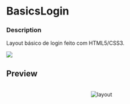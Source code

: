 # BasicsLogin
### Description
Layout básico de login feito com HTML5/CSS3.

<p align="left">
<img src="http://img.shields.io/static/v1?label=STATUS&message=EM%20DESENVOLVIMENTO&color=GREEN&style=for-the-badge"/>
</p>

## Preview
<div align="center" style="display: inline_block"><br>
  <img align="center" alt="layout" src="https://i.imgur.com/DV6I3vD.png">
</div>